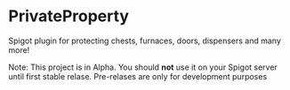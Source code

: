 # PrivateProperty
Spigot plugin for protecting chests, furnaces, doors, dispensers and many more!

Note: This project is in Alpha. You should **not** use it on your Spigot server until first stable relase. Pre-relases are only for development purposes
